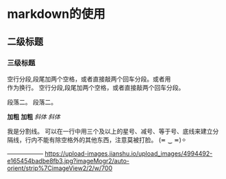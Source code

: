 # markdown的使用
## 二级标题
### 三级标题

空行分段,段尾加两个空格，或者直接敲两个回车分段。或者用<br />作为换行。
空行分段,段尾加两个空格，或者直接敲两个回车分段。  

段落二。
段落二。


**加粗**
__加粗__
*斜体*
_斜体_

我是分割线。
可以在一行中用三个及以上的星号、减号、等于号、底线来建立分隔线，行内不能有除空格外的其他东西，注意莫被打脸。 (≖ ‿ ≖)✧

——————
https://upload-images.jianshu.io/upload_images/4994492-e165454badbe8fb3.jpg?imageMogr2/auto-orient/strip%7CimageView2/2/w/700
